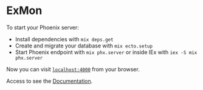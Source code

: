 # ExMon

To start your Phoenix server:

  * Install dependencies with `mix deps.get`
  * Create and migrate your database with `mix ecto.setup`
  * Start Phoenix endpoint with `mix phx.server` or inside IEx with `iex -S mix phx.server`

Now you can visit [`localhost:4000`](http://localhost:4000) from your browser.

Access to see the [Documentation](https://62fa25cf682261386488c8e6--gentle-florentine-98805b.netlify.app/api-reference.html).
